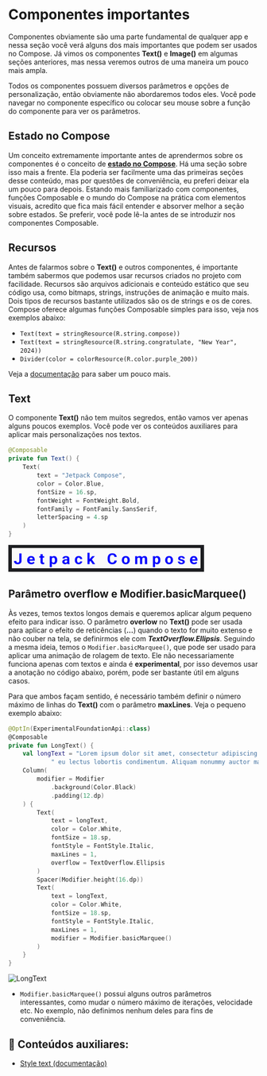 # Componentes importantes

Componentes obviamente são uma parte fundamental de qualquer app e nessa seção você verá alguns dos mais importantes que podem ser usados no Compose. Já vimos os componentes **Text()** e **Image()** em algumas seções anteriores, mas nessa veremos outros de uma maneira um pouco mais ampla.

Todos os componentes possuem diversos parâmetros e opções de personalização, então obviamente não abordaremos todos eles. Você pode navegar no componente específico ou colocar seu mouse sobre a função do componente para ver os parâmetros.

## Estado no Compose

Um conceito extremamente importante antes de aprendermos sobre os componentes é o conceito de [**estado no Compose**](../state.md). Há uma seção sobre isso mais a frente. Ela poderia ser facilmente uma das primeiras seções desse conteúdo, mas por questões de conveniência, eu preferi deixar ela um pouco para depois. Estando mais familiarizado com componentes, funções Composable e o mundo do Compose na prática com elementos visuais, acredito que fica mais fácil entender e absorver melhor a seção sobre estados. Se preferir, você pode lê-la antes de se introduzir nos componentes Composable.

## Recursos

Antes de falarmos sobre o **Text()** e outros componentes, é importante também sabermos que podemos usar recursos criados no projeto com facilidade. Recursos são arquivos adicionais e conteúdo estático que seu código usa, como bitmaps, strings, instruções de animação e muito mais. Dois tipos de recursos bastante utilizados são os de strings e os de cores. Compose oferece algumas funções Composable simples para isso, veja nos exemplos abaixo:

- ```Text(text = stringResource(R.string.compose))```
- ```Text(text = stringResource(R.string.congratulate, "New Year", 2024))```
- ```Divider(color = colorResource(R.color.purple_200))```

Veja a [documentação](https://developer.android.com/jetpack/compose/resources) para saber um pouco mais.

## Text

O componente **Text()** não tem muitos segredos, então vamos ver apenas alguns poucos exemplos. Você pode ver os conteúdos auxiliares para aplicar mais personalizações nos textos.

```kotlin
@Composable
private fun Text() {
    Text(
        text = "Jetpack Compose",
        color = Color.Blue,
        fontSize = 16.sp,
        fontWeight = FontWeight.Bold,
        fontFamily = FontFamily.SansSerif,
        letterSpacing = 4.sp
    )
}
```

![Text](text/img-01.png)

## Parâmetro overflow e Modifier.basicMarquee()

Às vezes, temos textos longos demais e queremos aplicar algum pequeno efeito para indicar isso. O parâmetro **overlow** no **Text()** pode ser usada para aplicar o efeito de reticências (**...**) quando o texto for muito extenso e não couber na tela, se definirmos ele com ***TextOverflow.Ellipsis***. Seguindo a mesma ideia, temos o ```Modifier.basicMarquee()```, que pode ser usado para aplicar uma animação de rolagem de texto. Ele não necessariamente funciona apenas com textos e ainda é **experimental**, por isso devemos usar a anotação no código abaixo, porém, pode ser bastante útil em alguns casos.

Para que ambos façam sentido, é necessário também definir o número máximo de linhas do **Text()** com o parâmetro **maxLines**. Veja o pequeno exemplo abaixo:

```kotlin
@OptIn(ExperimentalFoundationApi::class)
@Composable
private fun LongText() {
    val longText = "Lorem ipsum dolor sit amet, consectetur adipiscing elit. Etiam eget ligula" +
            " eu lectus lobortis condimentum. Aliquam nonummy auctor massa."
    Column(
        modifier = Modifier
            .background(Color.Black)
            .padding(12.dp)
    ) {
        Text(
            text = longText,
            color = Color.White,
            fontSize = 18.sp,
            fontStyle = FontStyle.Italic,
            maxLines = 1,
            overflow = TextOverflow.Ellipsis
        )
        Spacer(Modifier.height(16.dp))
        Text(
            text = longText,
            color = Color.White,
            fontSize = 18.sp,
            fontStyle = FontStyle.Italic,
            maxLines = 1,
            modifier = Modifier.basicMarquee()
        )
    }
}
```

<img src="../text/img-02.gif" alt="LongText" width="80%" height="30%"/>

- ```Modifier.basicMarquee()``` possui alguns outros parâmetros interessantes, como mudar o número máximo de iterações, velocidade etc. No exemplo, não definimos nenhum deles para fins de conveniência.

## :link: Conteúdos auxiliares:
- [Style text (documentação)](https://developer.android.com/jetpack/compose/text/style-text)